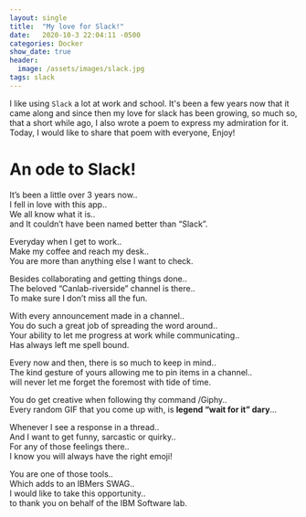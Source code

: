 ```yaml
---
layout: single
title:  "My love for Slack!"
date:   2020-10-3 22:04:11 -0500
categories: Docker
show_date: true 
header:
  image: /assets/images/slack.jpg
tags: slack
---
```


I like using `Slack` a lot at work and school. It's been a few years now that it came along and since then my love for slack has been growing, so much so, that a short while ago, I also wrote a poem to express my admiration for it. Today, I would like to share that poem with everyone, Enjoy!  

<h1 id="An Ode To Slack!">An ode to Slack!</h1>

It’s been a little over 3 years now..<br/>
I fell in love with this app..<br/>
We all know what it is..<br/>
and It couldn’t have been named better than “Slack”.

Everyday when I get to work..<br/>
Make my coffee and reach my desk..<br/>
You are more than anything else I want to check.

Besides collaborating and getting things done..<br/>
The beloved “Canlab-riverside” channel is there..<br/>
To make sure I don’t miss all the fun.

With every announcement made in a channel..<br/>
You do such a great job of spreading the word around..<br/>
Your ability to let me progress at work while communicating..<br/>
Has always left me spell bound.

Every now and then, there is so much to keep in mind..<br/>
The kind gesture of yours allowing me to pin items in a channel..<br/>
will never let me forget the foremost with tide of time.

You do get creative when following thy command /Giphy..<br/>
Every random GIF that you come up with, is **legend “wait for it” dary**…<br/>

Whenever I see a response in a thread..<br/>
And I want to get funny, sarcastic or quirky..<br/>
For any of those feelings there..<br/>
I know you will always have the right emoji!

You are one of those tools..<br/>
Which adds to an IBMers SWAG..<br/>
I would like to take this opportunity..<br/>
to thank you on behalf of the IBM Software lab. 